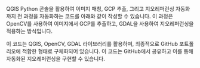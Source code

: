 QGIS Python 콘솔을 활용하여 이미지 매칭, GCP 추출, 그리고 지오레퍼런싱 자동화까지 전 과정을 자동화하는 코드를 아래와 같이 작성할 수 있습니다. 이 과정은 OpenCV를 사용하여 이미지에서 GCP를 추출하고, GDAL을 사용하여 지오레퍼런싱을 적용하는 방식입니다.

이 코드는 QGIS, OpenCV, GDAL 라이브러리를 활용하며, 최종적으로 GitHub 포트폴리오에 적합한 형태로 구체화되어 있습니다. 이 코드는 GitHub에서 공유하고 이를 통해 자동화된 지오레퍼런싱을 구현할 수 있습니다.

